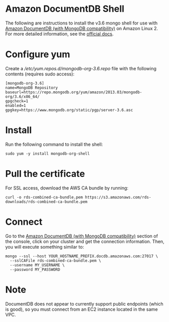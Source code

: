 # Amazon DocumentDB Shell

The following are instructions to install the v3.6 mongo shell for use with [Amazon DocumentDB (with MongoDB compatibility)](https://aws.amazon.com/documentdb/) on Amazon Linux 2. For more detailed information, see the [official docs](https://docs.aws.amazon.com/documentdb/latest/developerguide/getting-started.connect.html).

# Configure yum

Create a */etc/yum.repos.d/mongodb-org-3.6.repo* file with the following contents (requires sudo access):

```
[mongodb-org-3.6]
name=MongoDB Repository
baseurl=https://repo.mongodb.org/yum/amazon/2013.03/mongodb-org/3.6/x86_64/
gpgcheck=1
enabled=1
gpgkey=https://www.mongodb.org/static/pgp/server-3.6.asc
```

# Install

Run the following command to install the shell:

```
sudo yum -y install mongodb-org-shell
```

# Pull the certificate

For SSL access, download the AWS CA bundle by running:

```
curl -o rds-combined-ca-bundle.pem https://s3.amazonaws.com/rds-downloads/rds-combined-ca-bundle.pem
```

# Connect

Go to the [Amazon DocumentDB (with MongoDB compatibility)](https://console.aws.amazon.com/docdb/home#clusters) section of the console, click on your cluster and get the connection information. Then, you will execute something similar to:

```
mongo --ssl --host YOUR_HOSTNAME_PREFIX.docdb.amazonaws.com:27017 \
  --sslCAFile rds-combined-ca-bundle.pem \
  --username MY_USERNAME \
  --password MY_PASSWORD

```

# Note

DocumentDB does not appear to currently support public endpoints (which is good), so you must connect from an EC2 instance located in the same VPC.


